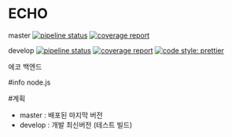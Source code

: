 # ECHO

master
[![pipeline status](https://git.dimigo.in/echo/echo-backend/badges/master/pipeline.svg)](https://git.dimigo.in/echo/echo-backend/commits/master)
[![coverage report](https://git.dimigo.in/echo/echo-backend/badges/master/coverage.svg)](https://git.dimigo.in/echo/echo-backend/commits/master)

develop
[![pipeline status](https://git.dimigo.in/echo/echo-backend/badges/develop/pipeline.svg)](https://git.dimigo.in/echo/echo-backend/commits/develop)
[![coverage report](https://git.dimigo.in/echo/echo-backend/badges/develop/coverage.svg)](https://git.dimigo.in/echo/echo-backend/commits/develop)
[![code style: prettier](https://img.shields.io/badge/code_style-prettier-ff69b4.svg?style=flat-square)](https://github.com/prettier/prettier)

에코 백엔드

#info
node.js

#계획
 - master : 배포된 마지막 버전 
 - develop : 개발 최신버전 (테스트 빌드)